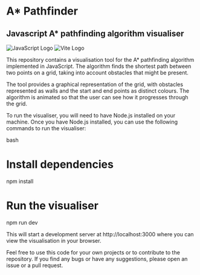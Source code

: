 # A* Pathfinder

## Javascript A* pathfinding algorithm visualiser

![JavaScript Logo](https://img.shields.io/badge/JavaScript-F7DF1E?style=for-the-badge&logo=javascript&logoColor=black)
![Vite Logo](https://img.shields.io/badge/Vite-646CFF?style=for-the-badge&logo=vite&logoColor=white)

This repository contains a visualisation tool for the A* pathfinding algorithm implemented in JavaScript. The algorithm finds the shortest path between two points on a grid, taking into account obstacles that might be present.

The tool provides a graphical representation of the grid, with obstacles represented as walls and the start and end points as distinct colours. The algorithm is animated so that the user can see how it progresses through the grid.

To run the visualiser, you will need to have Node.js installed on your machine. Once you have Node.js installed, you can use the following commands to run the visualiser:

bash

# Install dependencies
npm install

# Run the visualiser
npm run dev

This will start a development server at http://localhost:3000 where you can view the visualisation in your browser.

Feel free to use this code for your own projects or to contribute to the repository. If you find any bugs or have any suggestions, please open an issue or a pull request.
